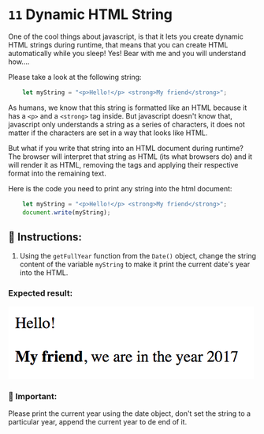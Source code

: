 # `11` Dynamic HTML String

One of the cool things about javascript, is that it lets you create dynamic HTML strings during runtime, that means that you can create HTML automatically while you sleep! Yes! Bear with me and you will understand how....

Please take a look at the following string:

```javascript 
    let myString = "<p>Hello!</p> <strong>My friend</strong>";
```
As humans, we know that this string is formatted like an HTML because it has a `<p>` and a `<strong>` tag inside. But javascript doesn't know that,  javascript only understands a string as a series of characters, it does not matter if the characters are set in a way that looks like HTML.

But what if you write that string into an HTML document during runtime? The browser will interpret that string as HTML (its what browsers do) and it will render it as HTML, removing the tags and applying their respective format into the remaining text. 

Here is the code you need to print any string into the html document:

```js
    let myString = "<p>Hello!</p> <strong>My friend</strong>";
    document.write(myString);
```
## 📝 Instructions:

1. Using the `getFullYear` function from the `Date()` object, change the string content of the variable `myString` to make it print the current date's year into the HTML.

### Expected result:

![](../../.learn/assets/12-1.png)

### :mag_right: Important:

Please print the current year using the date object, don't set the string to a particular year, append the current year to de end of it.
